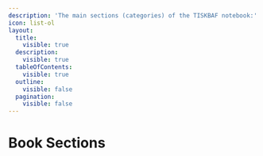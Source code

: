 ```yaml
---
description: 'The main sections (categories) of the TISKBAF notebook:'
icon: list-ol
layout:
  title:
    visible: true
  description:
    visible: true
  tableOfContents:
    visible: true
  outline:
    visible: false
  pagination:
    visible: false
---
```


# Book Sections

